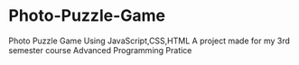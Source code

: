 # Photo-Puzzle-Game
Photo Puzzle Game Using JavaScript,CSS,HTML
A project made for my 3rd semester course Advanced Programming Pratice
